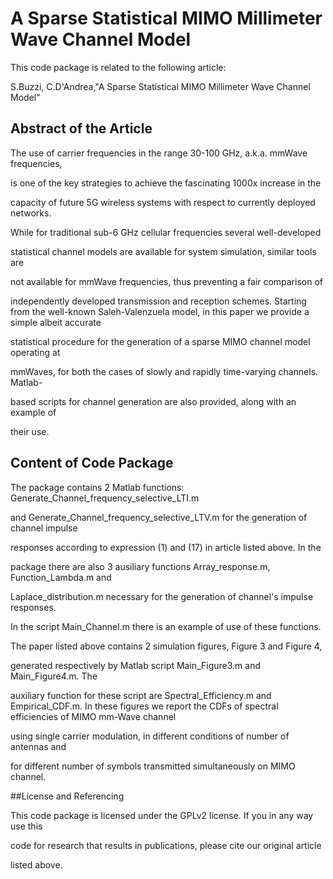A Sparse Statistical MIMO Millimeter Wave Channel Model
==========

This code package is related to the following article:

S.Buzzi, C.D'Andrea,"A Sparse Statistical MIMO Millimeter Wave Channel Model"


## Abstract of the Article

The use of carrier frequencies in the range 30-100 GHz, a.k.a. mmWave frequencies, 

is one of the key strategies to achieve the fascinating 1000x increase in the 

capacity of future 5G wireless systems with respect to currently deployed networks. 

While for traditional sub-6 GHz cellular frequencies several well-developed 

statistical channel models are available for system simulation, similar tools are 

not available for mmWave frequencies, thus preventing a fair comparison of 

independently developed transmission and reception schemes. Starting from the
well-known Saleh-Valenzuela model, in this paper we provide a simple albeit accurate 

statistical procedure for the generation of a sparse MIMO channel model operating at 

mmWaves, for both the cases of slowly and rapidly time-varying channels. Matlab-

based scripts for channel generation are also provided, along with an example of 

their use.



## Content of Code Package

The package contains 2 Matlab functions: Generate_Channel_frequency_selective_LTI.m 

and Generate_Channel_frequency_selective_LTV.m for the generation of channel impulse 

responses according to expression (1) and (17) in article listed above. In the 

package there are also 3 ausiliary functions Array_response.m, Function_Lambda.m and 

Laplace_distribution.m necessary for the generation of channel's impulse responses. 

In the script Main_Channel.m there is an example of use of these functions.


The paper listed above contains 2 simulation figures, Figure 3 and Figure 4, 

generated respectively by Matlab script Main_Figure3.m and Main_Figure4.m. The 

auxiliary function for these script are Spectral_Efficiency.m and Empirical_CDF.m.
In these figures we report the CDFs of spectral efficiencies of MIMO mm-Wave channel 

using single carrier modulation, in different conditions of number of antennas and 

for different number of symbols transmitted simultaneously on MIMO channel. 


##License and Referencing

This code package is licensed under the GPLv2 license. If you in any way use this 

code for research that results in publications, please cite our original article 

listed above.
